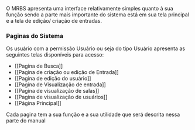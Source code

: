 O MRBS apresenta uma interface relativamente simples quanto à sua função sendo a parte mais importante do sistema está em sua tela principal e a tela de edição/ criação de entradas.

### Paginas do Sistema
Os usuário com a permissão Usuário ou seja do tipo Usuário apresenta as seguintes telas disponíveis para acesso:
- [[Pagina de Busca]]
- [[Pagina de criação ou edição de Entrada]]
- [[Pagina de edição do usuário]]
- [[Pagina de Visualização de entrada]]
- [[Pagina de visualização de salas]]
- [[Pagina de visualização de usuários]]
- [[Página Principal]]

Cada pagina tem a sua função e a sua utilidade que será descrita nessa parte do manual
